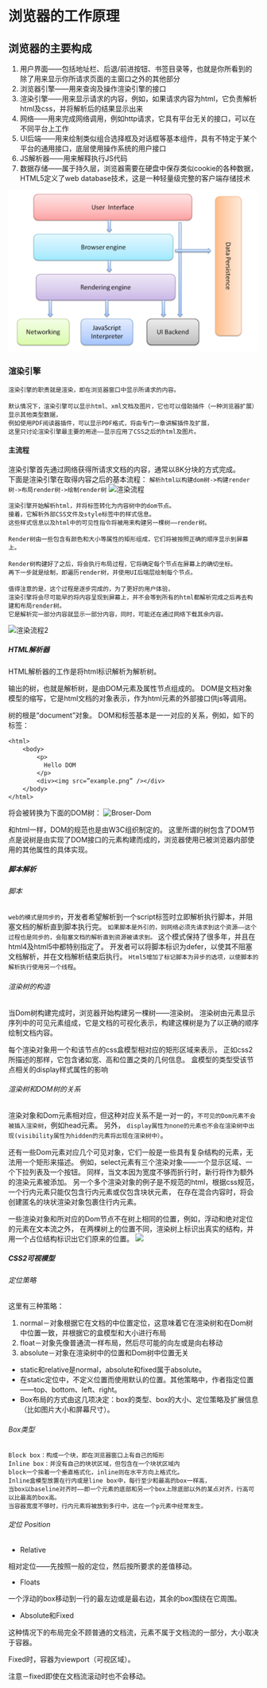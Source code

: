 # 浏览器的工作原理
## 浏览器的主要构成
1. 用户界面——包括地址栏、后退/前进按钮、书签目录等，也就是你所看到的除了用来显示你所请求页面的主窗口之外的其他部分
2. 浏览器引擎——用来查询及操作渲染引擎的接口
3. 渲染引擎——用来显示请求的内容，例如，如果请求内容为html，它负责解析html及css，并将解析后的结果显示出来
4. 网络——用来完成网络调用，例如http请求，它具有平台无关的接口，可以在不同平台上工作
5. UI后端——用来绘制类似组合选择框及对话框等基本组件，具有不特定于某个平台的通用接口，底层使用操作系统的用户接口
6. JS解析器——用来解释执行JS代码
7. 数据存储——属于持久层，浏览器需要在硬盘中保存类似cookie的各种数据，HTML5定义了web database技术，这是一种轻量级完整的客户端存储技术

![浏览器主要构成](../img/browser-1.png)

### 渲染引擎
````
渲染引擎的职责就是渲染，即在浏览器窗口中显示所请求的内容。

默认情况下，渲染引擎可以显示html、xml文档及图片，它也可以借助插件（一种浏览器扩展）显示其他类型数据，
例如使用PDF阅读器插件，可以显示PDF格式，将由专门一章讲解插件及扩展，
这里只讨论渲染引擎最主要的用途——显示应用了CSS之后的html及图片。
````
#### 主流程
渲染引擎首先通过网络获得所请求文档的内容，通常以8K分块的方式完成。<br>
下面是渲染引擎在取得内容之后的基本流程：
```解析html以构建dom树->构建render树->布局render树->绘制render树```
![渲染流程](../img/browser-2.png)
````
渲染引擎开始解析html，并将标签转化为内容树中的dom节点。
接着，它解析外部CSS文件及style标签中的样式信息。
这些样式信息以及html中的可见性指令将被用来构建另一棵树——render树。

Render树由一些包含有颜色和大小等属性的矩形组成，它们将被按照正确的顺序显示到屏幕上。

Render树构建好了之后，将会执行布局过程，它将确定每个节点在屏幕上的确切坐标。
再下一步就是绘制，即遍历render树，并使用UI后端层绘制每个节点。

值得注意的是，这个过程是逐步完成的，为了更好的用户体验，
渲染引擎将会尽可能早的将内容呈现到屏幕上，并不会等到所有的html都解析完成之后再去构建和布局render树。
它是解析完一部分内容就显示一部分内容，同时，可能还在通过网络下载其余内容。
````
![渲染流程2](../img/browser-3.png)

##### HTML解析器
HTML解析器的工作是将html标识解析为解析树。

输出的树，也就是解析树，是由DOM元素及属性节点组成的。 DOM是文档对象模型的缩写，它是html文档的对象表示，作为html元素的外部接口供js等调用。

树的根是“document”对象。 DOM和标签基本是一一对应的关系，例如，如下的标签：
````
<html>
    <body>
        <p>
          Hello DOM
        </p>
        <div><img src=”example.png” /></div>
    </body>
</html>
````
将会被转换为下面的DOM树： 
![Broser-Dom](../img/browser-dom.png)

和html一样，DOM的规范也是由W3C组织制定的。 这里所谓的树包含了DOM节点是说树是由实现了DOM接口的元素构建而成的，浏览器使用已被浏览器内部使用的其他属性的具体实现。

##### 脚本解析
###### 脚本
`web的模式是同步的`，开发者希望解析到一个script标签时立即解析执行脚本，并阻塞文档的解析直到脚本执行完。 `如果脚本是外引的，则网络必须先请求到这个资源——这个过程也是同步的，会阻塞文档的解析直到资源被请求到。` 这个模式保持了很多年，并且在html4及html5中都特别指定了。 开发者可以将脚本标识为defer，以使其不阻塞文档解析，并在文档解析结束后执行。 `Html5增加了标记脚本为异步的选项，以使脚本的解析执行使用另一个线程`。
###### 渲染树的构造
当Dom树构建完成时，浏览器开始构建另一棵树——渲染树。 渲染树由元素显示序列中的可见元素组成，它是文档的可视化表示，构建这棵树是为了以正确的顺序绘制文档内容。

每个渲染对象用一个和该节点的css盒模型相对应的矩形区域来表示， 正如css2所描述的那样，它包含诸如宽、高和位置之类的几何信息。 盒模型的类型受该节点相关的display样式属性的影响

###### 渲染树和DOM树的关系
渲染对象和Dom元素相对应，但这种对应关系不是一对一的，`不可见的Dom元素不会被插入渲染树`，例如head元素。 另外， `display属性为none的元素也不会在渲染树中出现(visibility属性为hidden的元素将出现在渲染树中）`。

还有一些Dom元素对应几个可见对象，它们一般是一些具有复杂结构的元素，无法用一个矩形来描述。 例如，select元素有三个渲染对象——一个显示区域、一个下拉列表及一个按钮。 同样，当文本因为宽度不够而折行时，新行将作为额外的渲染元素被添加。 另一个多个渲染对象的例子是不规范的html，根据css规范，一个行内元素只能仅包含行内元素或仅包含块状元素， 在存在混合内容时，将会创建匿名的块状渲染对象包裹住行内元素。

一些渲染对象和所对应的Dom节点不在树上相同的位置，例如，浮动和绝对定位的元素在文本流之外， 在两棵树上的位置不同，渲染树上标识出真实的结构，并用一个占位结构标识出它们原来的位置。
![](../img/browser-13.png)

##### CSS2可视模型
###### 定位策略
这里有三种策略：

1. normal－对象根据它在文档的中位置定位，这意味着它在渲染树和在Dom树中位置一致，并根据它的盒模型和大小进行布局
2. float－对象先像普通流一样布局，然后尽可能的向左或是向右移动
3. absolute－对象在渲染树中的位置和Dom树中位置无关

- static和relative是normal，absolute和fixed属于absolute。
- 在static定位中，不定义位置而使用默认的位置。其他策略中，作者指定位置——top、bottom、left、right。
- Box布局的方式由这几项决定：box的类型、box的大小、定位策略及扩展信息（比如图片大小和屏幕尺寸）。

###### Box类型
````
Block box：构成一个块，即在浏览器窗口上有自己的矩形
Inline box：并没有自己的块状区域，但包含在一个块状区域内
block一个挨着一个垂直格式化，inline则在水平方向上格式化。
Inline盒模型放置在行内或是line box中，每行至少和最高的box一样高，
当box以baseline对齐时——即一个元素的底部和另一个box上除底部以外的某点对齐，行高可以比最高的box高。
当容器宽度不够时，行内元素将被放到多行中，这在一个p元素中经常发生。
````
###### 定位 Position

- Relative

相对定位——先按照一般的定位，然后按所要求的差值移动。

- Floats

一个浮动的box移动到一行的最左边或是最右边，其余的box围绕在它周围。

- Absolute和Fixed

这种情况下的布局完全不顾普通的文档流，元素不属于文档流的一部分，大小取决于容器。

Fixed时，容器为viewport（可视区域）。

注意－fixed即使在文档流滚动时也不会移动。